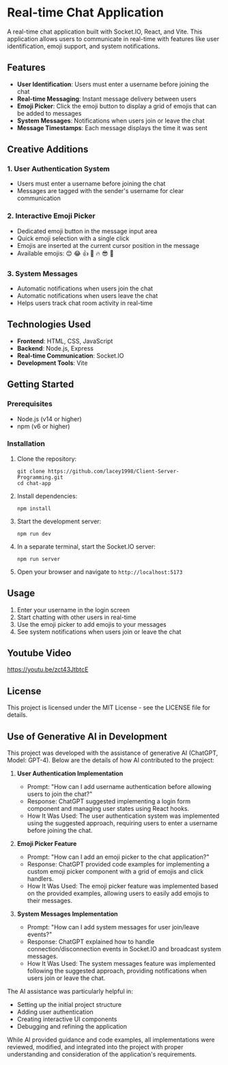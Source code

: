 # Real-time Chat Application

A real-time chat application built with Socket.IO, React, and Vite. This application allows users to communicate in real-time with features like user identification, emoji support, and system notifications.

## Features

- **User Identification**: Users must enter a username before joining the chat
- **Real-time Messaging**: Instant message delivery between users
- **Emoji Picker**: Click the emoji button to display a grid of emojis that can be added to messages
- **System Messages**: Notifications when users join or leave the chat
- **Message Timestamps**: Each message displays the time it was sent

## Creative Additions

### 1. User Authentication System
- Users must enter a username before joining the chat
- Messages are tagged with the sender's username for clear communication

### 2. Interactive Emoji Picker
- Dedicated emoji button in the message input area
- Quick emoji selection with a single click
- Emojis are inserted at the current cursor position in the message
- Available emojis: 😊 😂 👍 🎉 🔥 😎 🤔 

### 3. System Messages
- Automatic notifications when users join the chat
- Automatic notifications when users leave the chat
- Helps users track chat room activity in real-time

## Technologies Used

- **Frontend**: HTML, CSS, JavaScript
- **Backend**: Node.js, Express
- **Real-time Communication**: Socket.IO
- **Development Tools**: Vite

## Getting Started

### Prerequisites

- Node.js (v14 or higher)
- npm (v6 or higher)

### Installation

1. Clone the repository:
   ```
   git clone https://github.com/lacey1998/Client-Server-Programming.git
   cd chat-app
   ```

2. Install dependencies:
   ```
   npm install
   ```

3. Start the development server:
   ```
   npm run dev
   ```

4. In a separate terminal, start the Socket.IO server:
   ```
   npm run server
   ```

5. Open your browser and navigate to `http://localhost:5173`

## Usage

1. Enter your username in the login screen
2. Start chatting with other users in real-time
3. Use the emoji picker to add emojis to your messages
4. See system notifications when users join or leave the chat

## Youtube Video
https://youtu.be/zct43JtbtcE

## License

This project is licensed under the MIT License - see the LICENSE file for details.

## Use of Generative AI in Development

This project was developed with the assistance of generative AI (ChatGPT, Model: GPT-4). Below are the details of how AI contributed to the project:

1. **User Authentication Implementation**
   - Prompt: "How can I add username authentication before allowing users to join the chat?"
   - Response: ChatGPT suggested implementing a login form component and managing user states using React hooks.
   - How It Was Used: The user authentication system was implemented using the suggested approach, requiring users to enter a username before joining the chat.

3. **Emoji Picker Feature**
   - Prompt: "How can I add an emoji picker to the chat application?"
   - Response: ChatGPT provided code examples for implementing a custom emoji picker component with a grid of emojis and click handlers.
   - How It Was Used: The emoji picker feature was implemented based on the provided examples, allowing users to easily add emojis to their messages.

4. **System Messages Implementation**
   - Prompt: "How can I add system messages for user join/leave events?"
   - Response: ChatGPT explained how to handle connection/disconnection events in Socket.IO and broadcast system messages.
   - How It Was Used: The system messages feature was implemented following the suggested approach, providing notifications when users join or leave the chat.

The AI assistance was particularly helpful in:
- Setting up the initial project structure
- Adding user authentication
- Creating interactive UI components
- Debugging and refining the application

While AI provided guidance and code examples, all implementations were reviewed, modified, and integrated into the project with proper understanding and consideration of the application's requirements.


